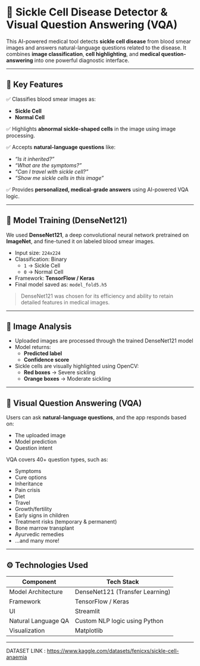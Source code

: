 # 🧪 Sickle Cell Disease Detector & Visual Question Answering (VQA)

This AI-powered medical tool detects **sickle cell disease** from blood smear images and answers natural-language questions related to the disease. It combines **image classification**, **cell highlighting**, and **medical question-answering** into one powerful diagnostic interface.

---

## 📌 Key Features

✅ Classifies blood smear images as:
- **Sickle Cell**
- **Normal Cell**

✅ Highlights **abnormal sickle-shaped cells** in the image using image processing.

✅ Accepts **natural-language questions** like:
- *“Is it inherited?”*
- *“What are the symptoms?”*
- *“Can I travel with sickle cell?”*
- *“Show me sickle cells in this image”*

✅ Provides **personalized, medical-grade answers** using AI-powered VQA logic.

---

## 🧠 Model Training (DenseNet121)

We used **DenseNet121**, a deep convolutional neural network pretrained on **ImageNet**, and fine-tuned it on labeled blood smear images.

- Input size: `224x224`
- Classification: Binary
  - `1` → Sickle Cell
  - `0` → Normal Cell
- Framework: **TensorFlow / Keras**
- Final model saved as: `model_fold5.h5`

> DenseNet121 was chosen for its efficiency and ability to retain detailed features in medical images.

---

## 🔬 Image Analysis

- Uploaded images are processed through the trained DenseNet121 model
- Model returns:
  - **Predicted label**
  - **Confidence score**
- Sickle cells are visually highlighted using OpenCV:
  - **Red boxes** → Severe sickling
  - **Orange boxes** → Moderate sickling

---

## 🤖 Visual Question Answering (VQA)

Users can ask **natural-language questions**, and the app responds based on:
- The uploaded image
- Model prediction
- Question intent

VQA covers 40+ question types, such as:
- Symptoms
- Cure options
- Inheritance
- Pain crisis
- Diet
- Travel
- Growth/fertility
- Early signs in children
- Treatment risks (temporary & permanent)
- Bone marrow transplant
- Ayurvedic remedies
- …and many more!

---

## ⚙️ Technologies Used

| Component            | Tech Stack                    |
|----------------------|-------------------------------|
| Model Architecture   | DenseNet121 (Transfer Learning) |
| Framework            | TensorFlow / Keras            |
| UI                   | Streamlit                     |
| Natural Language QA  | Custom NLP logic using Python |
| Visualization        | Matplotlib                    |

---


DATASET LINK : https://www.kaggle.com/datasets/fenicxs/sickle-cell-anaemia
